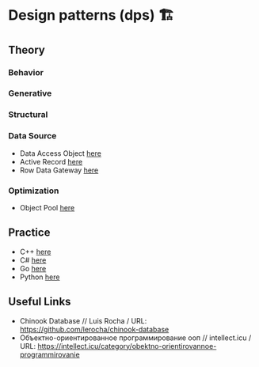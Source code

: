 # Design patterns (dps) 🏗

## Theory

### Behavior

### Generative

### Structural

### Data Source

- Data Access Object [here](./theory/data_source/data_access_object/notes.md)
- Active Record [here](./theory/data_source/active_record/notes.md)
- Row Data Gateway [here](./theory/data_source/row_data_gateway/notes.md)

### Optimization

- Object Pool [here](./theory/optimization/object_pool/notes.md)

## Practice

- C++ [here](./dps/NOTE.md)
- C# [here](./dps_csh/NOTE.md)
- Go [here](./dps_go/NOTE.md)
- Python [here](./dps_py/NOTE.md)

## Useful Links

- Chinook Database // Luis Rocha / URL: https://github.com/lerocha/chinook-database
- Объектно-ориентированное программирование ооп // intellect.icu / URL: https://intellect.icu/category/obektno-orientirovannoe-programmirovanie